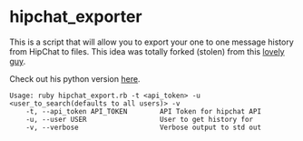 # hipchat_exporter

This is a script that will allow you to export your one to one message history from HipChat to files.
This idea was totally forked (stolen) from this [lovely guy](https://github.com/amikeal).

Check out his python version [here](https://github.com/amikeal/hipchat_export).

```
Usage: ruby hipchat_export.rb -t <api_token> -u <user_to_search(defaults to all users)> -v
    -t, --api_token API_TOKEN        API Token for hipchat API
    -u, --user USER                  User to get history for
    -v, --verbose                    Verbose output to std out
```
